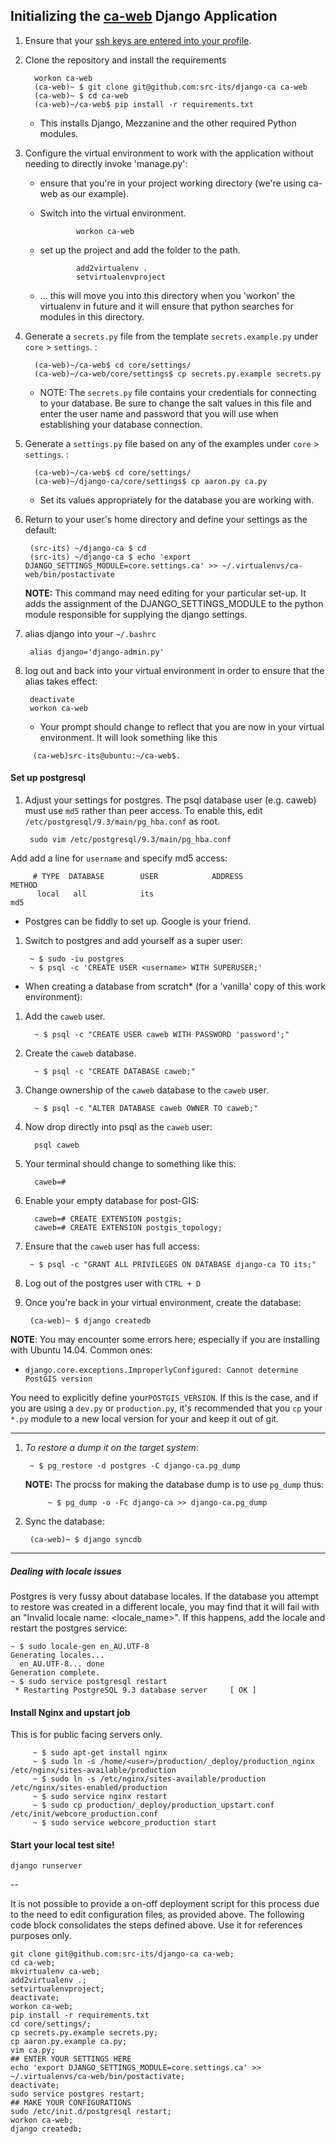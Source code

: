 ## Initializing the [ca-web](https://github.com/src-its/django-ca) Django Application

1. Ensure that your [ssh keys are entered into your profile](/content/git_ssh-setup.md).

1. Clone the repository and install the requirements

         workon ca-web
         (ca-web)~ $ git clone git@github.com:src-its/django-ca ca-web
         (ca-web)~ $ cd ca-web
         (ca-web)~/ca-web$ pip install -r requirements.txt

    - This installs Django, Mezzanine and the other required Python modules.

1. Configure the virtual environment to work with the application without needing to directly invoke 'manage.py':

   - ensure that you're in your project working directory (we're using ca-web as our example).

   - Switch into the virtual environment.

                 workon ca-web

   - set up the project and add the folder to the path.

                 add2virtualenv .
                 setvirtualenvproject

   - ... this will move you into this directory when you 'workon' the virtualenv in future and it will ensure that python searches for modules in this directory.

1. Generate a `secrets.py` file from the template `secrets.example.py` under `core` > `settings`. :

         (ca-web)~/ca-web$ cd core/settings/
         (ca-web)~/ca-web/core/settings$ cp secrets.py.example secrets.py

    - NOTE: The `secrets.py` file contains your credentials for connecting to your database.  Be sure to change the salt values in this file and enter the user name and password that you will use when establishing your database connection.

1. Generate a `settings.py` file based on any of the examples under `core` > `settings`. :

         (ca-web)~/ca-web$ cd core/settings/
         (ca-web)~/django-ca/core/settings$ cp aaron.py ca.py

    - Set its values appropriately for the database you are working with.

1. Return to your user's home directory and define your settings as the default:

        (src-its) ~/django-ca $ cd
        (src-its) ~/django-ca $ echo 'export DJANGO_SETTINGS_MODULE=core.settings.ca' >> ~/.virtualenvs/ca-web/bin/postactivate
        
   **NOTE:** This command may need editing for your particular set-up. It adds the assignment of the DJANGO_SETTINGS_MODULE to the python module responsible for supplying the django settings.

1. alias django into your `~/.bashrc`

        alias django='django-admin.py'

1. log out and back into your virtual environment in order to ensure that the alias takes effect:

        deactivate
        workon ca-web

    - Your prompt should change to reflect that you are now in your virtual environment. It will look something like this
    
```
     (ca-web)src-its@ubuntu:~/ca-web$.

```


#### Set up postgresql

1. Adjust your settings for postgres. The psql database user (e.g. caweb) must use `md5` rather than peer access. To enable this, edit `/etc/postgresql/9.3/main/pg_hba.conf` as root. 

        sudo vim /etc/postgresql/9.3/main/pg_hba.conf

Add add a line for `username` and specify md5 access:

```
     # TYPE  DATABASE        USER            ADDRESS                 METHOD
      local   all            its                                     md5
```

   - Postgres can be fiddly to set up. Google is your friend.

1. Switch to postgres and add yourself as a super user:

        ~ $ sudo -iu postgres
        ~ $ psql -c 'CREATE USER <username> WITH SUPERUSER;'

* When creating a database from scratch* (for a 'vanilla' copy of this work environment):

1. Add the `caweb` user.

         ~ $ psql -c "CREATE USER caweb WITH PASSWORD 'password';"

1. Create the `caweb` database.

         ~ $ psql -c "CREATE DATABASE caweb;"
         
1. Change ownership of the `caweb` database to the `caweb` user.

         ~ $ psql -c "ALTER DATABASE caweb OWNER TO caweb;"

1. Now drop directly into psql as the `caweb` user:

         psql caweb
         
1. Your terminal should change to something like this:

         caweb=#

1. Enable your empty database for post-GIS:

         caweb=# CREATE EXTENSION postgis;
         caweb=# CREATE EXTENSION postgis_topology;


1. Ensure that the `caweb` user has full access:

        ~ $ psql -c "GRANT ALL PRIVILEGES ON DATABASE django-ca TO its;"

1. Log out of the postgres user with `CTRL + D`

1. Once you're back in your virtual environment, create the database:

        (ca-web)~ $ django createdb


**NOTE**: You may encounter some errors here; especially if you are installing with Ubuntu 14.04. Common ones:
   * `django.core.exceptions.ImproperlyConfigured: Cannot determine PostGIS version`

   You need to explicitly define your`POSTGIS_VERSION`. If this is the case, and if you are using a `dev.py` or `production.py`, it's recommended that you `cp` your `*.py` module to a new local version for your and keep it out of git.  


---

1. *To restore a dump it on the target system*:

        ~ $ pg_restore -d postgres -C django-ca.pg_dump
   **NOTE:** The procss for making the database dump is to use `pg_dump` thus:

            ~ $ pg_dump -o -Fc django-ca >> django-ca.pg_dump

1. Sync the database:

        (ca-web)~ $ django syncdb
---



##### Dealing with locale issues

Postgres is very fussy about database locales. If the database you attempt to restore was created in a different locale, you may find that it will fail with an "Invalid locale name: <locale_name>". If this happens, add the locale and restart the postgres service:

    ~ $ sudo locale-gen en_AU.UTF-8
    Generating locales...
      en_AU.UTF-8... done
    Generation complete.
    ~ $ sudo service postgresql restart
     * Restarting PostgreSQL 9.3 database server     [ OK ]

#### Install Nginx and upstart job

This is for public facing servers only.

         ~ $ sudo apt-get install nginx
         ~ $ sudo ln -s /home/<user>/production/_deploy/production_nginx /etc/nginx/sites-available/production
         ~ $ sudo ln -s /etc/nginx/sites-available/production /etc/nginx/sites-enabled/production
         ~ $ sudo service nginx restart
         ~ $ sudo cp production/_deploy/production_upstart.conf /etc/init/webcore_production.conf
         ~ $ sudo service webcore_production start

#### Start your local test site!

    django runserver

--

It is not possible to provide a on-off deployment script for this process due to the need to edit configuration files, as provided above.  The following code block consolidates the steps defined above.  Use it for references purposes only.

```
git clone git@github.com:src-its/django-ca ca-web;
cd ca-web;
mkvirtualenv ca-web;
add2virtualenv .;
setvirtualenvproject;
deactivate;
workon ca-web;
pip install -r requirements.txt
cd core/settings/;
cp secrets.py.example secrets.py;
cp aaron.py.example ca.py;
vim ca.py;
## ENTER YOUR SETTINGS HERE
echo 'export DJANGO_SETTINGS_MODULE=core.settings.ca' >> ~/.virtualenvs/ca-web/bin/postactivate;
deactivate;
sudo service postgres restart;
## MAKE YOUR CONFIGURATIONS
sudo /etc/init.d/postgresql restart;
workon ca-web;
django createdb;
```
